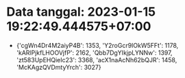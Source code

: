 # Data tanggal: 2023-01-15 19:22:49.444575+07:00

* {'cgWn4Dr4M2aiyP4B': 1353, 'Y2roGcr9IOkW5FFt': 1178, 'kARlPjkfLHOOVjfP': 2162, 'Qbb7DgYIkjpLYNNw': 1397, 'zt583UpEHQieIc23': 3368, 'acX1naAcNh62bQJR': 1458, 'McKAgzQVDmtyYrch': 3027}
